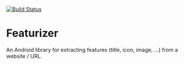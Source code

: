 [![Build Status](https://travis-ci.org/pocmo/Featurizer.svg?branch=master)](https://travis-ci.org/pocmo/Featurizer)

# Featurizer

An Android library for extracting features (title, icon, image, ...) from a website / URL.
